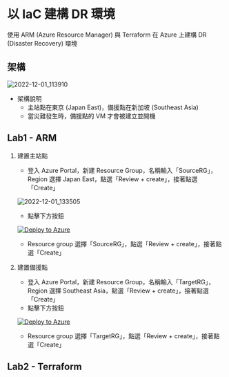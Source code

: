 # 以 IaC 建構 DR 環境
使用 ARM (Azure Resource Manager) 與 Terraform 在 Azure 上建構 DR (Disaster Recovery) 環境
## 架構
![2022-12-01_113910](https://user-images.githubusercontent.com/42570850/204960410-743fb53f-55e8-488b-96b3-56d5b69075ce.jpg)
* 架構說明
  * 主站點在東京 (Japan East)，備援點在新加坡 (Southeast Asia)
  * 當災難發生時，備援點的 VM 才會被建立並開機
## Lab1 - ARM
1. 建置主站點
	* 登入 Azure Portal，新建 Resource Group，名稱輸入「SourceRG」，Region 選擇 Japan East，點選「Review + create」，接著點選「Create」
	
	![2022-12-01_133505](https://user-images.githubusercontent.com/42570850/204974193-fb8433b1-f274-496e-b4db-39e14d899978.jpg)
  
	* 點擊下方按鈕
	
	[![Deploy to Azure](https://aka.ms/deploytoazurebutton)](https://portal.azure.com/#create/Microsoft.Template/uri/https%3A%2F%2Fraw.githubusercontent.com%2Fmars0426%2FAzure-Labs%2Fmain%2Fdisaster-recovery-iac%2Fdr-source.json)
	
	* Resource group 選擇「SourceRG」，點選「Review + create」，接著點選「Create」
2. 建置備援點
	* 登入 Azure Portal，新建 Resource Group，名稱輸入「TargetRG」，Region 選擇 Southeast Asia，點選「Review + create」，接著點選「Create」
	* 點擊下方按鈕
	
	[![Deploy to Azure](https://aka.ms/deploytoazurebutton)](https://portal.azure.com/#create/Microsoft.Template/uri/https%3A%2F%2Fraw.githubusercontent.com%2Fmars0426%2FAzure-Labs%2Fmain%2Fdisaster-recovery-iac%2Fdr-target.json)
	
	* Resource group 選擇「TargetRG」，點選「Review + create」，接著點選「Create」
## Lab2 - Terraform
